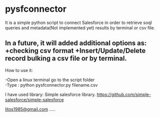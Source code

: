 # pysfconnector


It is a simple python script to connect Salesforce in order to retrieve soql queries and metadata(Not implemented yet) results by terminal or csv file.

In a future, it will added additional options as:
+checking csv format
+Insert/Update/Delete record  bulking a csv file or by terminal.
----------------
How to use it:

-Open a linux terminal go to the script folder  
-Type : python pysfconnector.py filename.csv 

I have used library:
Simple salesforce  library. 
https://github.com/simple-salesforce/simple-salesforce

litos1985@gmail.com
.....
